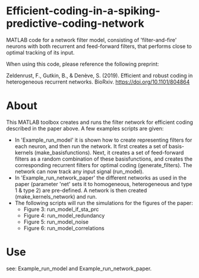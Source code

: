 # Efficient-coding-in-a-spiking-predictive-coding-network
MATLAB code for a network filter model, consisting of 'filter-and-fire' neurons with both recurrent and feed-forward filters, that performs close to optimal tracking of its input. 

When using this code, please reference the following preprint: 

Zeldenrust, F., Gutkin, B., & Denève, S. (2019). Efficient and robust coding in heterogeneous recurrent networks. BioRxiv. https://doi.org/10.1101/804864


# About
This MATLAB toolbox creates and runs the filter network for efficient coding described in the paper above. A few examples scripts are given:
* In 'Example_run_model' it is shown how to create representing filters for each neuron, and then run the network. It first creates a set of basis-kernels (make_basisfunctions). Next, it creates a set of feed-forward filters as a random combination of these basisfunctions, and creates the corresponding recurrent filters for optimal coding (generate_filters). The network can now track any input signal (run_model). 
* In 'Example_run_network_paper' the different networks as used in the paper (parameter 'net' sets it to homogeneous, heterogeneous and type 1 & type 2) are pre-defined. A network is then created (make_kernels_network) and run.
* The following scripts will run the simulations for the figures of the paper:
  * Figure 3: run_model_if_sta_prc
  * Figure 4: run_model_redundancy
  * Figure 5: run_model_noise
  * Figure 6: run_model_correlations


# Use
see: Example_run_model and Example_run_network_paper.
